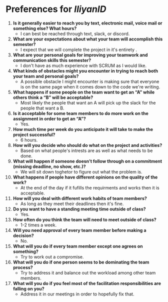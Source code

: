 # Preferences for _IliyanID_

1. __Is it generally easier to reach you by text, electronic mail, voice mail or something else?  What hours?__ 
   * I can best be reached through text, slack, or discord.
1. __What are your expectations about what your team will accomplish this semester?__ 
   * I expect that we will complete the project in it's entirety .
1. __What are your personal goals for improving your teamwork and communication skills this semester?__ 
   * I don't have as much experience with SCRUM as I would like.
1. __What kinds of obstacles might you encounter in trying to reach both your team and personal goals?__ 
   * A possible obstacle I might encounter is making sure that everyone is on the same page when it comes down to the code we're writing.
1. __What happens if some people on the team want to get an “A” while others think a “B” will be acceptable?__ 
   * Most likely the people that want an A will pick up the slack for the people that want a B.
1. __Is it acceptable for some team members to do more work on the assignment in order to get an “A”?__ 
   * Yes.
1. __How much time per week do you anticipate it will take to make the project successful?__ 
   * 6 hours.
1. __How will you decide who should do what on the project and activities?__ 
   * Based on what people's intrests are as well as what needs to be done.
1. __What will happen if someone doesn’t follow through on a commitment (missing deadline, no show, etc.)?__ 
   * We will sit down toghetor to figure out what the problem is.
1. __What happens if people have different opinions on the quality of the work?__ 
   * At the end of the day if it fufills the requirments and works then it is acceptable.
1. __How will you deal with different work habits of team members?__ 
   * As long as they meet their deadlines then it's fine.
1. __Do you want to have a standing meeting time outside of class?__ 
   * Yes.
1. __How often do you think the team will need to meet outside of class?__ 
   * 1-2 times a week.
1. __Will you need approval of every team member before making a decision?__ 
   * No.
1. __What will you do if every team member except one agrees on something?__ 
   * Try to work out a compromise.
1. __What will you do if one person seems to be dominating the team process?__ 
   * Try  to address it and balance out the workload among other team members.
1. __What will you do if you feel most of the facilitation responsibilities are falling on you?__ 
   * Address it in our meetings in order to hopefully fix that.
